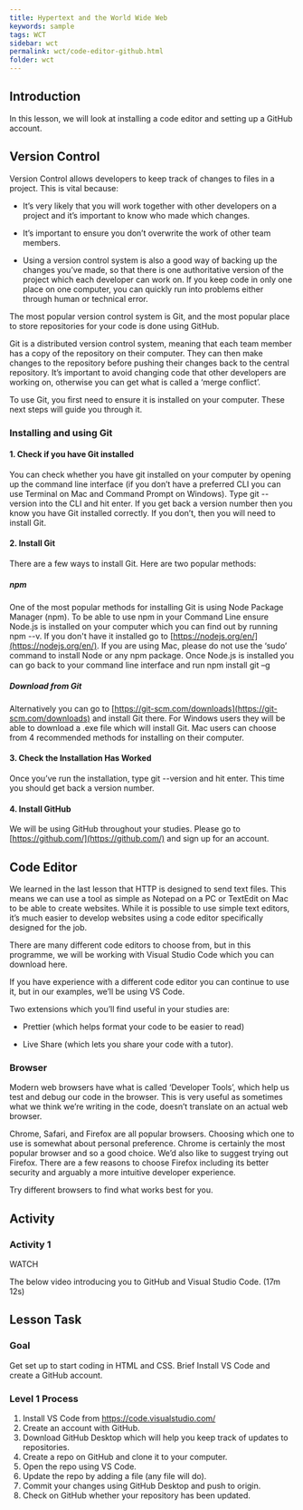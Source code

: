```yaml
---
title: Hypertext and the World Wide Web
keywords: sample
tags: WCT
sidebar: wct
permalink: wct/code-editor-github.html
folder: wct
---
```


## Introduction

In this lesson, we will look at installing a code editor and setting up a GitHub account.

## Version Control

Version Control allows developers to keep track of changes to files in a project. This is vital because:

- It’s very likely that you will work together with other developers on a project and it’s important to know who made which changes.

- It’s important to ensure you don’t overwrite the work of other team members.

- Using a version control system is also a good way of backing up the changes you’ve made, so that there is one authoritative version of the project which each developer can work on. If you keep code in only one place on one computer, you can quickly run into problems either through human or technical error.

The most popular version control system is Git, and the most popular place to store repositories for your code is done using GitHub.

Git is a distributed version control system, meaning that each team member has a copy of the repository on their computer. They can then make changes to the repository before pushing their changes back to the central repository. It’s important to avoid changing code that other developers are working on, otherwise you can get what is called a ‘merge conflict’.

To use Git, you first need to ensure it is installed on your computer. These next steps will guide you through it.

### Installing and using Git

#### 1. Check if you have Git installed

You can check whether you have git installed on your computer by opening up the command line interface (if you don’t have a preferred CLI you can use Terminal on Mac and Command Prompt on Windows). Type git --version into the CLI and hit enter. If you get back a version number then you know you have Git installed correctly. If you don’t, then you will need to install Git.

#### 2. Install Git

There are a few ways to install Git. Here are two popular methods:

##### npm

One of the most popular methods for installing Git is using Node Package Manager (npm). To be able to use npm in your Command Line ensure Node.js is installed on your computer which you can find out by running npm --v. If you don't have it installed go to [https://nodejs.org/en/](https://nodejs.org/en/). If you are using Mac, please do not use the ‘sudo’ command to install Node or any npm package. Once Node.js is installed you can go back to your command line interface and run npm install git –g

##### Download from Git

Alternatively you can go to [https://git-scm.com/downloads](https://git-scm.com/downloads) and install Git there. For Windows users they will be able to download a .exe file which will install Git. Mac users can choose from 4 recommended methods for installing on their computer.

#### 3. Check the Installation Has Worked

Once you’ve run the installation, type git --version and hit enter. This time you should get back a version number.

#### 4. Install GitHub

We will be using GitHub throughout your studies. Please go to [https://github.com/](https://github.com/) and sign up for an account.

## Code Editor

We learned in the last lesson that HTTP is designed to send text files. This means we can use a tool as simple as Notepad on a PC or TextEdit on Mac to be able to create websites. While it is possible to use simple text editors, it’s much easier to develop websites using a code editor specifically designed for the job.

There are many different code editors to choose from, but in this programme, we will be working with Visual Studio Code which you can download here.

If you have experience with a different code editor you can continue to use it, but in our examples, we’ll be using VS Code.

Two extensions which you’ll find useful in your studies are:

- Prettier (which helps format your code to be easier to read)

- Live Share (which lets you share your code with a tutor).

### Browser

Modern web browsers have what is called ‘Developer Tools’, which help us test and debug our code in the browser. This is very useful as sometimes what we think we’re writing in the code, doesn’t translate on an actual web browser.

Chrome, Safari, and Firefox are all popular browsers. Choosing which one to use is somewhat about personal preference. Chrome is certainly the most popular browser and so a good choice. We’d also like to suggest trying out Firefox. There are a few reasons to choose Firefox including its better security and arguably a more intuitive developer experience.

Try different browsers to find what works best for you.

## Activity

### Activity 1

WATCH

The below video introducing you to GitHub and Visual Studio Code. (17m 12s)

## Lesson Task

### Goal

Get set up to start coding in HTML and CSS. Brief Install VS Code and create a GitHub account.

### Level 1 Process

1. Install VS Code from https://code.visualstudio.com/
2. Create an account with GitHub.
3. Download GitHub Desktop which will help you keep track of updates to repositories.
4. Create a repo on GitHub and clone it to your computer.
5. Open the repo using VS Code.
6. Update the repo by adding a file (any file will do).
7. Commit your changes using GitHub Desktop and push to origin.
8. Check on GitHub whether your repository has been updated.
